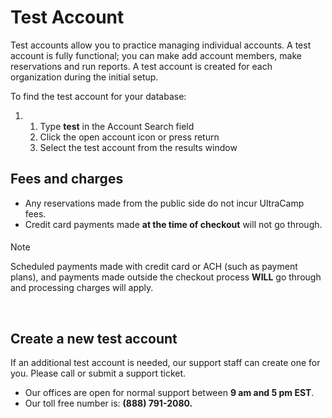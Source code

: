 # Test Account
Test accounts allow you to practice managing individual accounts. A test account is fully functional; you can make add account members, make reservations and run reports. A test account is created for each organization during the initial setup.


To find the test account for your database:


1. 1. Type **test** in the Account Search field
	2. Click the open account icon or press return
	3. Select the test account from the results window


  
  



## Fees and charges


* Any reservations made from the public side do not incur UltraCamp fees.
* Credit card payments made **at the time of checkout** will not go through.



#### 
 Note


Scheduled payments made with credit card or ACH (such as payment plans), and payments made outside the checkout process **WILL** go through and processing charges will apply.



 


## Create a new test account


If an additional test account is needed, our support staff can create one for you. Please call or submit a support ticket.


* Our offices are open for normal support between **9 am and 5 pm EST**.
* Our toll free number is: **(888) 791-2080.**


  
  



  
  


